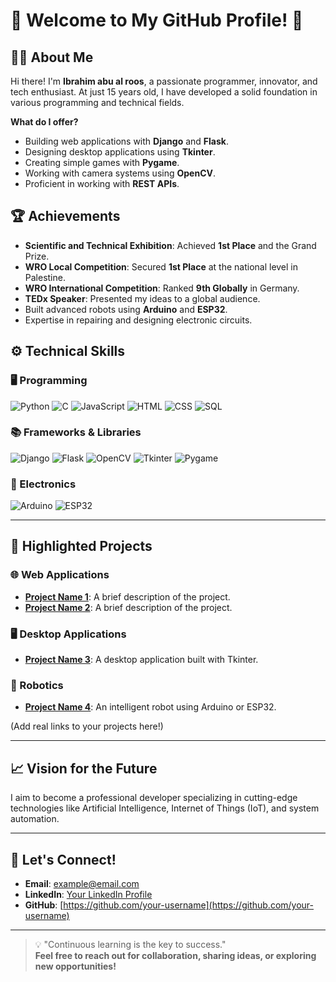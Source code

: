 # 🌟 Welcome to My GitHub Profile! 🌟

## 👨‍💻 About Me

Hi there! I'm **Ibrahim abu al roos**, a passionate programmer, innovator, and tech enthusiast. At just 15 years old, I have developed a solid foundation in various programming and technical fields.  

**What do I offer?**
- Building web applications with **Django** and **Flask**.
- Designing desktop applications using **Tkinter**.
- Creating simple games with **Pygame**.
- Working with camera systems using **OpenCV**.
- Proficient in working with **REST APIs**.

## 🏆 Achievements

- **Scientific and Technical Exhibition**: Achieved **1st Place** and the Grand Prize.
- **WRO Local Competition**: Secured **1st Place** at the national level in Palestine.
- **WRO International Competition**: Ranked **9th Globally** in Germany.
- **TEDx Speaker**: Presented my ideas to a global audience.
- Built advanced robots using **Arduino** and **ESP32**.
- Expertise in repairing and designing electronic circuits.

## ⚙️ Technical Skills

### 🖥️ Programming
<div>
  <img src="https://img.shields.io/badge/Python-3776AB?style=for-the-badge&logo=python&logoColor=white" alt="Python">
  <img src="https://img.shields.io/badge/C-00599C?style=for-the-badge&logo=c&logoColor=white" alt="C">
  <img src="https://img.shields.io/badge/JavaScript-F7DF1E?style=for-the-badge&logo=javascript&logoColor=black" alt="JavaScript">
  <img src="https://img.shields.io/badge/HTML-E34F26?style=for-the-badge&logo=html5&logoColor=white" alt="HTML">
  <img src="https://img.shields.io/badge/CSS-1572B6?style=for-the-badge&logo=css3&logoColor=white" alt="CSS">
  <img src="https://img.shields.io/badge/SQL-4479A1?style=for-the-badge&logo=postgresql&logoColor=white" alt="SQL">
</div>

### 📚 Frameworks & Libraries
<div>
  <img src="https://img.shields.io/badge/Django-092E20?style=for-the-badge&logo=django&logoColor=white" alt="Django">
  <img src="https://img.shields.io/badge/Flask-000000?style=for-the-badge&logo=flask&logoColor=white" alt="Flask">
  <img src="https://img.shields.io/badge/OpenCV-5C3EE8?style=for-the-badge&logo=opencv&logoColor=white" alt="OpenCV">
  <img src="https://img.shields.io/badge/Tkinter-FF6600?style=for-the-badge" alt="Tkinter">
  <img src="https://img.shields.io/badge/PyGame-00CCCC?style=for-the-badge" alt="Pygame">
</div>

### 🔧 Electronics
<div>
  <img src="https://img.shields.io/badge/Arduino-00979D?style=for-the-badge&logo=arduino&logoColor=white" alt="Arduino">
  <img src="https://img.shields.io/badge/ESP32-003B57?style=for-the-badge&logo=espressif&logoColor=white" alt="ESP32">
</div>

---

## 📂 Highlighted Projects

### 🌐 Web Applications
- **[Project Name 1](project-link)**: A brief description of the project.
- **[Project Name 2](project-link)**: A brief description of the project.

### 🖥️ Desktop Applications
- **[Project Name 3](project-link)**: A desktop application built with Tkinter.

### 🤖 Robotics
- **[Project Name 4](project-link)**: An intelligent robot using Arduino or ESP32.

(Add real links to your projects here!)

---

## 📈 Vision for the Future

I aim to become a professional developer specializing in cutting-edge technologies like Artificial Intelligence, Internet of Things (IoT), and system automation.

---

## 🤝 Let's Connect!

- **Email**: [example@email.com](mailto:example@email.com)
- **LinkedIn**: [Your LinkedIn Profile](#)
- **GitHub**: [https://github.com/your-username](https://github.com/your-username)

---

> 💡 "Continuous learning is the key to success."  
> **Feel free to reach out for collaboration, sharing ideas, or exploring new opportunities!**
